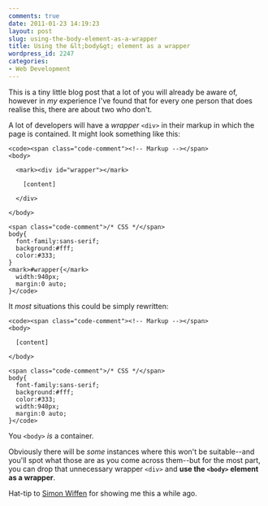 ```yaml
---
comments: true
date: 2011-01-23 14:19:23
layout: post
slug: using-the-body-element-as-a-wrapper
title: Using the &lt;body&gt; element as a wrapper
wordpress_id: 2247
categories:
- Web Development
---
```


This is a tiny little blog post that a lot of you will already be aware of, however in _my_ experience I've found that for every one person that does realise this, there are about two who don't.

A lot of developers will have a _wrapper_ `<div>` in their markup in which the page is contained. It might look something like this:




    
    <code><span class="code-comment"><!-- Markup --></span>
    <body>
    
      <mark><div id="wrapper"></mark>
      
        [content]
        
      </div>
      
    </body>
    
    <span class="code-comment">/* CSS */</span>
    body{
      font-family:sans-serif;
      background:#fff;
      color:#333;
    }
    <mark>#wrapper{</mark>
      width:940px;
      margin:0 auto;
    }</code>



It _most_ situations this could be simply rewritten:


    
    <code><span class="code-comment"><!-- Markup --></span>
    <body>
    
      [content]
      
    </body>
    
    <span class="code-comment">/* CSS */</span>
    body{
      font-family:sans-serif;
      background:#fff;
      color:#333;
      width:940px;
      margin:0 auto;
    }</code>



You `<body>` _is_ a container.

Obviously there will be _some_ instances where this won't be suitable--and you'll spot what those are as you come across them--but for the most part, you can drop that unnecessary wrapper `<div>` and **use the `<body>` element as a wrapper**.

Hat-tip to [Simon Wiffen](http://twitter.com/simonwiffen) for showing me this a while ago.

